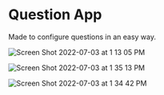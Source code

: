 # Question App

Made to configure questions in an easy way.

![Screen Shot 2022-07-03 at 1 13 05 PM](https://user-images.githubusercontent.com/6569355/177051095-b8640417-872a-44ad-956f-b1024637402d.png)

![Screen Shot 2022-07-03 at 1 35 13 PM](https://user-images.githubusercontent.com/6569355/177051098-1c059b2a-c47e-4a23-821c-564116207c02.png)

![Screen Shot 2022-07-03 at 1 34 42 PM](https://user-images.githubusercontent.com/6569355/177051108-3d2b34a4-d01b-4ab9-ad3b-4cbbf3fea4c7.png)
